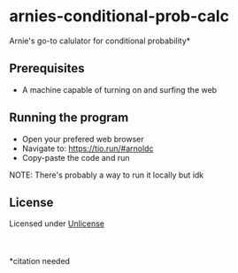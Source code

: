 # arnies-conditional-prob-calc
Arnie's go-to calulator for conditional probability*

## Prerequisites
- A machine capable of turning on and surfing the web

## Running the program

- Open your prefered web browser
- Navigate to: https://tio.run/#arnoldc
- Copy-paste the code and run

NOTE: There's probably a way to run it locally but idk

## License

Licensed under [Unlicense](LICENSE)
<br><br><br><br>
*citation needed
